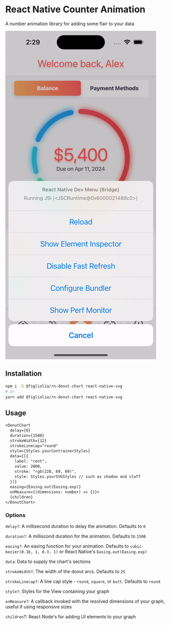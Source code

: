 # React Native Counter Animation
A number animation library for adding some flair to your data

![Screenshot](media/donut.gif)

## Installation

```bash
npm i -S @figliolia/rn-donut-chart react-native-svg
# or
yarn add @figliolia/rn-donut-chart react-native-svg 
```

## Usage 
```tsx
<DonutChart
  delay={0}
  duration={1500}
  strokeWidth={12}
  strokeLinecap="round"
  style={Styles.yourContrainerStyles}
  data={[{ 
    label: "rent", 
    value: 2000, 
    stroke: "rgb(228, 69, 69)", 
    style: Styles.yourSVGStyles // such as shadow and stuff
  }]}
  easing={Easing.out(Easing.exp)}
  onMeasure={(dimensions: number) => {}}>
  {children}
</DonutChart>
```

  

### Options

`delay?`: A millisecond duration to delay the animation. Defaults to `0`

`duration?`: A milliscond duration for the animation. Defaults to `1500`

`easing?`: An easing function for your animation. Defaults to `cubic-bezier(0.16, 1, 0.3, 1)` or React Native's `Easing.out(Easing.exp)`

`data`: Data to supply the chart's sections

`strokeWidth?`: The width of the donut arcs. Defaults to `25`

`strokeLinecap?`: A line cap style - `round`, `square`, or `butt`. Defaults to `round`

`style?`: Styles for the View containing your graph

`onMeasure?`: A callback invoked with the resolved dimensions of your graph, useful if using responsive sizes

`children`?: React Node's for adding UI elements to your graph
